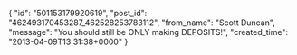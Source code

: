  {
   "id": "501153179920619",
   "post_id": "462493170453287_462528253783112",
   "from_name": "Scott Duncan",
   "message": "You should still be ONLY making DEPOSITS!",
   "created_time": "2013-04-09T13:31:38+0000"
 }

